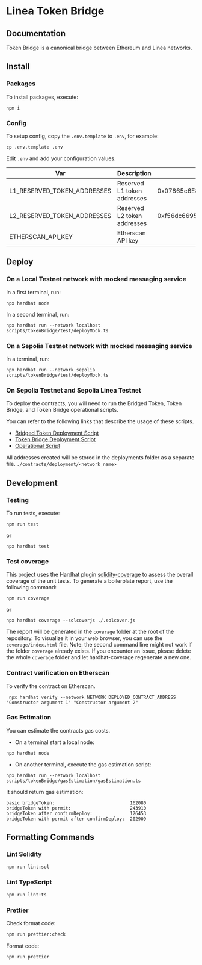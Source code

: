 # Linea Token Bridge

## Documentation

Token Bridge is a canonical bridge between Ethereum and Linea networks.

## Install

### Packages

To install packages, execute:

```shell
npm i
```

### Config

To setup config, copy the `.env.template` to `.env`, for example:

```shell
cp .env.template .env
```

Edit `.env` and add your configuration values.

| Var                         | Description                 | Default                                    |
| --------------------------- | --------------------------- | ------------------------------------------ |
| L1_RESERVED_TOKEN_ADDRESSES | Reserved L1 token addresses | 0x07865c6E87B9F70255377e024ace6630C1Eaa37F |
| L2_RESERVED_TOKEN_ADDRESSES | Reserved L2 token addresses | 0xf56dc6695cF1f5c364eDEbC7Dc7077ac9B586068 |
| ETHERSCAN_API_KEY           | Etherscan API key           |                                            |

## Deploy

### On a Local Testnet network with mocked messaging service

In a first terminal, run:

```shell
npx hardhat node
```

In a second terminal, run:

```shell
npx hardhat run --network localhost scripts/tokenBridge/test/deployMock.ts
```

### On a Sepolia Testnet network with mocked messaging service

In a terminal, run:

```shell
npx hardhat run --network sepolia scripts/tokenBridge/test/deployMock.ts
```

### On Sepolia Testnet and Sepolia Linea Testnet

To deploy the contracts, you will need to run the Bridged Token, Token Bridge, and Token Bridge operational scripts.

You can refer to the following links that describe the usage of these scripts. <br />
- [Bridged Token Deployment Script](./deployment.md#bridgedtoken) <br />
- [Token Bridge Deployment Script](./deployment.md#tokenbridge) <br />
- [Operational Script](./operational.md#setRemoteTokenBridge)


All addresses created will be stored in the deployments folder as a separate file. `./contracts/deployment/<network_name>`

## Development

### Testing

To run tests, execute:

```shell
npm run test
```

or

```shell
npx hardhat test
```

### Test coverage

This project uses the Hardhat plugin [solidity-coverage](https://github.com/sc-forks/solidity-coverage/blob/master/HARDHAT_README.md) to assess the overall coverage of the unit tests.
To generate a boilerplate report, use the following command:

```shell
npm run coverage
```

or

```shell
npx hardhat coverage --solcoverjs ./.solcover.js
```

The report will be generated in the `coverage` folder at the root of the repository. To visualize it in your web browser, you can use the `coverage/index.html` file.
Note: the second command line might not work if the folder `coverage` already exists. If you encounter an issue, please delete the whole `coverage` folder and let hardhat-coverage regenerate a new one.

### Contract verification on Etherscan

To verify the contract on Etherscan.

```shell
 npx hardhat verify --network NETWORK DEPLOYED_CONTRACT_ADDRESS "Constructor argument 1" "Constructor argument 2"
```

### Gas Estimation

You can estimate the contracts gas costs.

- On a terminal start a local node:

```shell
npx hardhat node
```

- On another terminal, execute the gas estimation script:

```shell
npx hardhat run --network localhost scripts/tokenBridge/gasEstimation/gasEstimation.ts
```

It should return gas estimation:

```shell
basic bridgeToken:                            162080
bridgeToken with permit:                      243910
bridgeToken after confirmDeploy:              126453
bridgeToken with permit after confirmDeploy:  202909
```

## Formatting Commands

### Lint Solidity

```bash
npm run lint:sol
```

### Lint TypeScript

```bash
npm run lint:ts
```

### Prettier

Check format code:

```bash
npm run prettier:check
```

Format code:

```bash
npm run prettier
```
